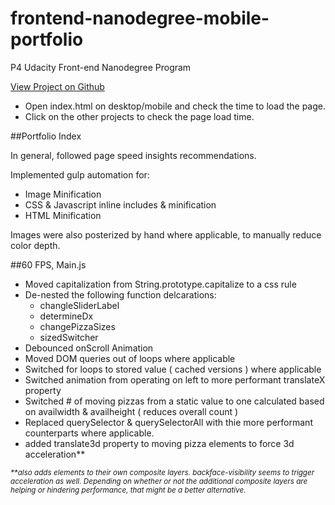 # frontend-nanodegree-mobile-portfolio
P4 Udacity Front-end Nanodegree Program

[View Project on Github](https://github.com/sejal6289/Project-4----Website-Optimization)
- Open index.html on desktop/mobile and check the time to load the page.
- Click on the other projects to check the page load time.

##Portfolio Index

In general, followed page speed insights recommendations.

Implemented gulp automation for:

- Image Minification
- CSS & Javascript inline includes & minification
- HTML Minification

Images were also posterized by hand where applicable, to manually reduce color depth.

##60 FPS, Main.js

- Moved capitalization from String.prototype.capitalize to a css rule
- De-nested the following function delcarations:
    * changleSliderLabel
    * determineDx
    * changePizzaSizes
    * sizedSwitcher
- Debounced onScroll Animation
- Moved DOM queries out of loops where applicable
- Switched for loops to stored value ( cached versions ) where applicable
- Switched animation from operating on left to more performant translateX property
- Switched # of moving pizzas from a static value to one calculated based on availwidth & availheight ( reduces overall count )
- Replaced querySelector & querySelectorAll with thie more performant counterparts where applicable.
- added translate3d property to moving pizza elements to force 3d acceleration**

*<sub>\*\*also adds elements to their own composite layers. backface-visibility seems to trigger acceleration as well. Depending on whether or not the additional composite layers are helping or hindering performance, that might be a better alternative.</sub>*
